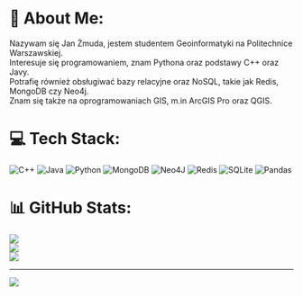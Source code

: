 # 💫 About Me:
Nazywam się Jan Żmuda, jestem studentem Geoinformatyki na Politechnice Warszawskiej. <br>Interesuje się programowaniem, znam Pythona oraz podstawy C++ oraz Javy. 
<br> Potrafię również obsługiwać bazy relacyjne oraz NoSQL, takie jak Redis, MongoDB czy Neo4j.
<br>Znam się także na oprogramowaniach GIS, m.in ArcGIS Pro oraz QGIS.


# 💻 Tech Stack:
![C++](https://img.shields.io/badge/c++-%2300599C.svg?style=for-the-badge&logo=c%2B%2B&logoColor=white) ![Java](https://img.shields.io/badge/java-%23ED8B00.svg?style=for-the-badge&logo=java&logoColor=white) ![Python](https://img.shields.io/badge/python-3670A0?style=for-the-badge&logo=python&logoColor=ffdd54) ![MongoDB](https://img.shields.io/badge/MongoDB-%234ea94b.svg?style=for-the-badge&logo=mongodb&logoColor=white) 	![Neo4J](https://img.shields.io/badge/Neo4j-008CC1?style=for-the-badge&logo=neo4j&logoColor=white) ![Redis](https://img.shields.io/badge/redis-%23DD0031.svg?style=for-the-badge&logo=redis&logoColor=white) ![SQLite](https://img.shields.io/badge/sqlite-%2307405e.svg?style=for-the-badge&logo=sqlite&logoColor=white) ![Pandas](https://img.shields.io/badge/pandas-%23150458.svg?style=for-the-badge&logo=pandas&logoColor=white)
# 📊 GitHub Stats:
![](https://github-readme-stats.vercel.app/api?username=Janders8&theme=dark&hide_border=false&include_all_commits=true&count_private=true)<br/>
![](https://github-readme-streak-stats.herokuapp.com/?user=Janders8&theme=dark&hide_border=false)<br/>
![](https://github-readme-stats.vercel.app/api/top-langs/?username=Janders8&theme=dark&hide_border=false&include_all_commits=true&count_private=true&layout=compact)

---
[![](https://visitcount.itsvg.in/api?id=Janders8&icon=0&color=0)](https://visitcount.itsvg.in)

<!-- Proudly created with GPRM ( https://gprm.itsvg.in ) -->
